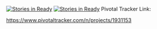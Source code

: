 [![Stories in Ready](https://badge.waffle.io/StephenHanzlik/sdrPi.png?label=ready&title=Ready)](https://waffle.io/StephenHanzlik/sdrPi)
[![Stories in Ready](https://badge.waffle.io/StephenHanzlik/sdrPi.png?label=ready&title=Ready)](https://waffle.io/StephenHanzlik/sdrPi)
Pivotal Tracker Link:

https://www.pivotaltracker.com/n/projects/1931153
